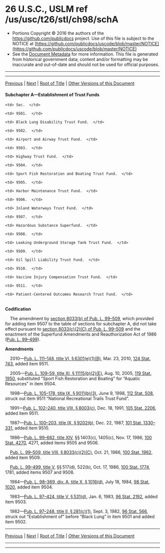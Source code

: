 ---
---

# 26 U.S.C., USLM ref /us/usc/t26/stI/ch98/schA

* Portions Copyright © 2016 the authors of the https://github.com/publicdocs project.
  Use of this file is subject to the NOTICE at [https://github.com/publicdocs/uscode/blob/master/NOTICE](https://github.com/publicdocs/uscode/blob/master/NOTICE)
* See the [Document Metadata](././../../../../../..//README.md) for more information.
  This file is generated from historical government data; content and/or formatting may be inaccurate and out-of-date and should not be used for official purposes.

----------
----------

[Previous](./../../../../../..//us/usc/t26/stI/ch98/m__us_usc_t26_stI_ch98.md) | [Next](./../../../../../..//us/usc/t26/stI/ch98/schA/m__us_usc_t26_s9501.md) | [Root of Title](./../../../../../../) | [Other Versions of this Document](https://publicdocs.github.io/go/links?ns=uslm&ref=%2Fus%2Fusc%2Ft26%2FstI%2Fch98%2FschA)

#### Subchapter A—Establishment of Trust Funds

<table>

  <tr>

    <td> Sec.  </td>

  </tr>

  <tr>

    <td> 9501.  </td>

    <td> Black Lung Disability Trust Fund.  </td>

  </tr>

  <tr>

    <td> 9502.  </td>

    <td> Airport and Airway Trust Fund.  </td>

  </tr>

  <tr>

    <td> 9503.  </td>

    <td> Highway Trust Fund.  </td>

  </tr>

  <tr>

    <td> 9504.  </td>

    <td> Sport Fish Restoration and Boating Trust Fund.  </td>

  </tr>

  <tr>

    <td> 9505.  </td>

    <td> Harbor Maintenance Trust Fund.  </td>

  </tr>

  <tr>

    <td> 9506.  </td>

    <td> Inland Waterways Trust Fund.  </td>

  </tr>

  <tr>

    <td> 9507.  </td>

    <td> Hazardous Substance Superfund.  </td>

  </tr>

  <tr>

    <td> 9508.  </td>

    <td> Leaking Underground Storage Tank Trust Fund.  </td>

  </tr>

  <tr>

    <td> 9509.  </td>

    <td> Oil Spill Liability Trust Fund.  </td>

  </tr>

  <tr>

    <td> 9510.  </td>

    <td> Vaccine Injury Compensation Trust Fund.  </td>

  </tr>

  <tr>

    <td> 9511.  </td>

    <td> Patient-Centered Outcomes Research Trust Fund.  </td>

  </tr>

</table>

 __Codification__ 

    The amendment by [section 8033(b) of Pub. L. 99–509][/us/pl/99/509/s8033/b], which provided for adding item 9507 to the table of sections for subchapter A, did not take effect pursuant to [section 8033(c)(2)(C) of Pub. L. 99–509][/us/pl/99/509/s8033/c/2/C] and the enactment of the Superfund Amendments and Reauthorization Act of 1986 ([Pub. L. 99–499][/us/pl/99/499]).

 __Amendments__ 

    2010—[Pub. L. 111–148, title VI, § 6301(e)(1)(B)][/us/pl/111/148/s6301/e/1/B], Mar. 23, 2010, [124 Stat. 743][/us/stat/124/743], added item 9511.

    2005—[Pub. L. 109–59, title XI, § 11115(b)(2)(E)][/us/pl/109/59/s11115/b/2/E], Aug. 10, 2005, [119 Stat. 1950][/us/stat/119/1950], substituted “Sport Fish Restoration and Boating” for “Aquatic Resources” in item 9504.

    1998—[Pub. L. 105–178, title IX, § 9011(b)(3)][/us/pl/105/178/s9011/b/3], June 9, 1998, [112 Stat. 508][/us/stat/112/508], struck out item 9511 “National Recreational Trails Trust Fund”.

    1991—[Pub. L. 102–240, title VIII, § 8003(c)][/us/pl/102/240/s8003/c], Dec. 18, 1991, [105 Stat. 2206][/us/stat/105/2206], added item 9511.

    1987—[Pub. L. 100–203, title IX, § 9202(b)][/us/pl/100/203/s9202/b], Dec. 22, 1987, [101 Stat. 1330–331][/us/stat/101/1330-331], added item 9510.

    1986—[Pub. L. 99–662, title XIV][/us/pl/99/662], §§ 1403(c), 1405(c), Nov. 17, 1986, [100 Stat. 4270][/us/stat/100/4270], 4271, added items 9505 and 9506.

    [Pub. L. 99–509, title VIII, § 8033(c)(2)(C)][/us/pl/99/509/s8033/c/2/C], Oct. 21, 1986, [100 Stat. 1962][/us/stat/100/1962], added item 9509.

    [Pub. L. 99–499, title V][/us/pl/99/499], §§ 517(d), 522(b), Oct. 17, 1986, [100 Stat. 1774][/us/stat/100/1774], 1781, added items 9507 and 9508.

    1984—[Pub. L. 98–369, div. A, title X, § 1016(d)][/us/pl/98/369/s1016/d], July 18, 1984, [98 Stat. 1020][/us/stat/98/1020], added item 9504.

    1983—[Pub. L. 97–424, title V, § 531(d)][/us/pl/97/424/s531/d], Jan. 6, 1983, [96 Stat. 2192][/us/stat/96/2192], added item 9503.

    1982—[Pub. L. 97–248, title II, § 281(c)(1)][/us/pl/97/248/s281/c/1], Sept. 3, 1982, [96 Stat. 566][/us/stat/96/566], struck out “Establishment of” before “Black Lung” in item 9501 and added item 9502.

----------

[Previous](./../../../../../..//us/usc/t26/stI/ch98/m__us_usc_t26_stI_ch98.md) | [Next](./../../../../../..//us/usc/t26/stI/ch98/schA/m__us_usc_t26_s9501.md) | [Root of Title](./../../../../../../) | [Other Versions of this Document](https://publicdocs.github.io/go/links?ns=uslm&ref=%2Fus%2Fusc%2Ft26%2FstI%2Fch98%2FschA)

----------
----------

[/us/pl/99/509/s8033/b]: https://publicdocs.github.io/go/links?ns=uslm&ref=%2Fus%2Fpl%2F99%2F509%2Fs8033%2Fb
[/us/pl/99/509/s8033/c/2/C]: https://publicdocs.github.io/go/links?ns=uslm&ref=%2Fus%2Fpl%2F99%2F509%2Fs8033%2Fc%2F2%2FC
[/us/pl/99/499]: https://publicdocs.github.io/go/links?ns=uslm&ref=%2Fus%2Fpl%2F99%2F499
[/us/pl/111/148/s6301/e/1/B]: https://publicdocs.github.io/go/links?ns=uslm&ref=%2Fus%2Fpl%2F111%2F148%2Fs6301%2Fe%2F1%2FB
[/us/stat/124/743]: https://publicdocs.github.io/go/links?ns=uslm&ref=%2Fus%2Fstat%2F124%2F743
[/us/pl/109/59/s11115/b/2/E]: https://publicdocs.github.io/go/links?ns=uslm&ref=%2Fus%2Fpl%2F109%2F59%2Fs11115%2Fb%2F2%2FE
[/us/stat/119/1950]: https://publicdocs.github.io/go/links?ns=uslm&ref=%2Fus%2Fstat%2F119%2F1950
[/us/pl/105/178/s9011/b/3]: https://publicdocs.github.io/go/links?ns=uslm&ref=%2Fus%2Fpl%2F105%2F178%2Fs9011%2Fb%2F3
[/us/stat/112/508]: https://publicdocs.github.io/go/links?ns=uslm&ref=%2Fus%2Fstat%2F112%2F508
[/us/pl/102/240/s8003/c]: https://publicdocs.github.io/go/links?ns=uslm&ref=%2Fus%2Fpl%2F102%2F240%2Fs8003%2Fc
[/us/stat/105/2206]: https://publicdocs.github.io/go/links?ns=uslm&ref=%2Fus%2Fstat%2F105%2F2206
[/us/pl/100/203/s9202/b]: https://publicdocs.github.io/go/links?ns=uslm&ref=%2Fus%2Fpl%2F100%2F203%2Fs9202%2Fb
[/us/stat/101/1330-331]: https://publicdocs.github.io/go/links?ns=uslm&ref=%2Fus%2Fstat%2F101%2F1330-331
[/us/pl/99/662]: https://publicdocs.github.io/go/links?ns=uslm&ref=%2Fus%2Fpl%2F99%2F662
[/us/stat/100/4270]: https://publicdocs.github.io/go/links?ns=uslm&ref=%2Fus%2Fstat%2F100%2F4270
[/us/pl/99/509/s8033/c/2/C]: https://publicdocs.github.io/go/links?ns=uslm&ref=%2Fus%2Fpl%2F99%2F509%2Fs8033%2Fc%2F2%2FC
[/us/stat/100/1962]: https://publicdocs.github.io/go/links?ns=uslm&ref=%2Fus%2Fstat%2F100%2F1962
[/us/pl/99/499]: https://publicdocs.github.io/go/links?ns=uslm&ref=%2Fus%2Fpl%2F99%2F499
[/us/stat/100/1774]: https://publicdocs.github.io/go/links?ns=uslm&ref=%2Fus%2Fstat%2F100%2F1774
[/us/pl/98/369/s1016/d]: https://publicdocs.github.io/go/links?ns=uslm&ref=%2Fus%2Fpl%2F98%2F369%2Fs1016%2Fd
[/us/stat/98/1020]: https://publicdocs.github.io/go/links?ns=uslm&ref=%2Fus%2Fstat%2F98%2F1020
[/us/pl/97/424/s531/d]: https://publicdocs.github.io/go/links?ns=uslm&ref=%2Fus%2Fpl%2F97%2F424%2Fs531%2Fd
[/us/stat/96/2192]: https://publicdocs.github.io/go/links?ns=uslm&ref=%2Fus%2Fstat%2F96%2F2192
[/us/pl/97/248/s281/c/1]: https://publicdocs.github.io/go/links?ns=uslm&ref=%2Fus%2Fpl%2F97%2F248%2Fs281%2Fc%2F1
[/us/stat/96/566]: https://publicdocs.github.io/go/links?ns=uslm&ref=%2Fus%2Fstat%2F96%2F566



